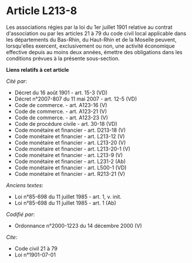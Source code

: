 # Article L213-8

Les associations régies par la loi du 1er juillet 1901 relative au contrat d'association ou par les articles 21 à 79 du code
civil local applicable dans les départements du Bas-Rhin, du Haut-Rhin et de la Moselle peuvent, lorsqu'elles exercent,
exclusivement ou non, une activité économique effective depuis au moins deux années, émettre des obligations dans les
conditions prévues à la présente sous-section.

**Liens relatifs à cet article**

_Cité par_:

  - Décret du 16 août 1901 - art. 15-3 (VD)
  - Décret n°2007-807 du 11 mai 2007 - art. 12-5 (VD)
  - Code de commerce. - art. A123-16 (V)
  - Code de commerce. - art. A123-21 (V)
  - Code de commerce. - art. A123-23 (V)
  - Code de procédure civile - art. 30-18 (VD)
  - Code monétaire et financier - art. D213-18 (V)
  - Code monétaire et financier - art. L213-12 (V)
  - Code monétaire et financier - art. L213-20 (V)
  - Code monétaire et financier - art. L213-20-1 (V)
  - Code monétaire et financier - art. L213-9 (V)
  - Code monétaire et financier - art. L231-2 (Ab)
  - Code monétaire et financier - art. L500-1 (VD)
  - Code monétaire et financier - art. R213-21 (V)

_Anciens textes_:

  - Loi n°85-698 du 11 juillet 1985 - art. 1, v. init.
  - Loi n°85-698 du 11 juillet 1985 - art. 1 (Ab)

_Codifié par_:

  - Ordonnance n°2000-1223 du 14 décembre 2000 (V)

_Cite_:

  - Code civil 21 à 79
  - Loi n°1901-07-01
